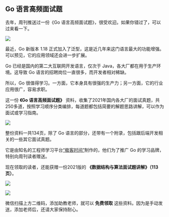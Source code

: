 ## Go 语言高频面试题

去年，周刊推送过一份《Go 语言高频面试题》，很受欢迎。如果你错过了，可以过来看一下。

![](https://cdn.beekka.com/blogimg/asset/202201/bg2022010608.webp)

最近，Go 新版本 1.18 正式加入了泛型，这是近几年来这门语言最大的功能增强。可以预见，它的应用领域还会进一步扩展。

Go 已经是国内的第二大互联网开发语言，仅次于 Java，各大厂都在用于生产环境。这导致 Go 语言的招聘岗位一直很多，而开发者相对稀缺。

所以，Go 很值得学习。一方面，它本身具有很强的生产力；另一方面，它的行业应用很广，容易求职。

这一份 **《Go 语言高频面试题》** 资料，收集了2021年国内各大厂的面试真题，共250多道，按照学习顺序分类编排，每道题都包括简要的解题思路讲解，可以作为面试或学习指南。

![](https://cdn.beekka.com/blogimg/asset/202112/bg2021120102.webp)

整份资料一共134页，除了 Go 语言的部分，还带有一个附录，包括跟后端开发相关的一些其它面试真题。

它是由知名的工程师学习平台[“极客时间”](https://time.geekbang.org/)制作的，他们为了推广 Go 的学习品牌，特别向周刊读者赠送。

现在领取的读者，还能获赠一份2021版的 **《数据结构与算法面试题讲解》（113页）**。

![](https://cdn.beekka.com/blogimg/asset/202201/bg2022010606.webp)

![](https://cdn.beekka.com/blogimg/asset/202201/bg2022010605.webp)

微信扫描上方二维码，添加助教老师，就可以 **免费领取** 这些资料。因为是手动发送，添加老师后，还请大家保持耐心。
